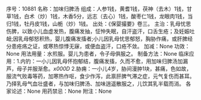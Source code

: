 序号：10881
名称：加味归脾汤
组成：人参1钱，黄耆1钱，茯神（去木）1钱，甘草1钱，白术（炒）1钱，木香5分，远志（去心）1钱，酸枣仁1钱，龙眼肉1钱，当归1钱，牡丹皮1钱，山栀（炒）1钱。
出处：《保婴撮要》卷三。
主治：乳母忧思伤脾，以致小儿血虚发热，腹痛发抽，怔忡失眠，自汗盗汗，口舌生疮；及妊娠吐衄;因乳母郁怒积热，婴儿腹痛发搐者;小儿因乳母忧思郁怒，胸胁作痛，或肝脾经分患疮疡之证，或寒热惊悸无寐，或便血盗汗，口疮不敛。
加减：None
功效：None
用法用量：水煎服。婴儿为患者，令子母俱服之。
制备方法：None
临床应用：1.内钓：一小儿因乳母怀抱郁结，腹痛发搐，久而不愈，用加味归脾汤加漏芦，母子并服渐愈。_x000D_
2.胁痈：一小儿4岁，胁间漫肿1块，甚痛，色如故，服流气败毒等药，加寒热作呕，食少作泻，此禀肝脾气滞之症，元气复伤而甚耳。乃择乳母气血壮盛者，与加味归脾汤、加味逍遥散服之，儿饮其乳半载而消。
各家论述：None
用药禁忌：None
附注：None
